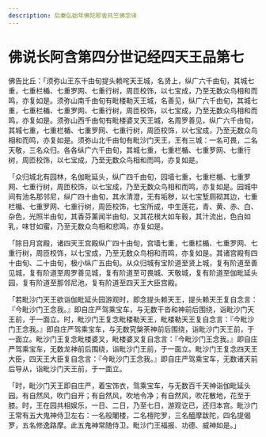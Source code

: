 ```yaml
---
description: 后秦弘始年佛陀耶舍共竺佛念译
---
```


# 佛说长阿含第四分世记经四天王品第七

佛告比丘：「须弥山王东千由旬提头赖咤天王城，名贤上，纵广六千由旬，其城七重，七重栏楯、七重罗网、七重行树，周匝校饰，以七宝成，乃至无数众鸟相和而鸣，亦复如是。须弥山南千由旬有毗楼勒天王城，名善见，纵广六千由旬，其城七重，七重栏楯、七重罗网、七重行树，周匝校饰，以七宝成，乃至无数众鸟相和而鸣，亦复如是。须弥山西千由旬有毗楼婆叉天王城，名周罗善见，纵广六千由旬，其城七重，七重栏楯、七重罗网、七重行树，周匝校饰，以七宝成，乃至无数众鸟相和而鸣，亦复如是。须弥山北千由旬有毗沙门天王，王有三城：一名可畏，二名天敬，三名众归。各各纵广六千由旬，其城七重，七重栏楯、七重罗网、七重行树，周匝校饰，以七宝成，乃至无数众鸟相和而鸣，亦复如是。

「众归城北有园林，名伽毗延头，纵广四千由旬，园墙七重，七重栏楯、七重罗网、七重行树，周匝校饰，以七宝成，乃至无数众鸟相和而鸣，亦复如是。园城中间有池名那邻尼，纵广四十由旬，其水清澄，无有垢秽，以七宝堑厕砌其边，七重栏楯、七重罗网、七重行树，周匝校饰，七宝所成，中生莲花，青、黄、赤、白、杂色，光照半由旬，其香芬薰闻半由旬，又其花根大如车毂，其汁流出，色白如乳，味甘如蜜，乃至无数众鸟相和悲鸣，亦复如是。

「除日月宫殿，诸四天王宫殿纵广四十由旬，宫墙七重，七重栏楯、七重罗网、七重行树，周匝校饰，以七宝成，乃至无数众鸟相和而鸣，亦复如是。其诸宫殿有四十由旬、二十由旬，极小纵广五由旬。从众归城有宝阶道至贤上城，复有阶道至善见城，复有阶道至周罗善见城，复有阶道至可畏城、天敬城，复有阶道至伽毗延头园，复有阶道至那邻尼池，复有阶道至四天王大臣宫殿。

「若毗沙门天王欲诣伽毗延头园游观时，即念提头赖天王，提头赖天王复自念言：『今毗沙门王念我。』即自庄严驾乘宝车，与无数干沓和神前后围绕，诣毗沙门天王前，于一面立。时，毗沙门王复念毗楼勒天王，毗楼勒天王复自念言：『今毗沙门王念我。』即自庄严驾乘宝车，与无数究槃荼神前后围绕，诣毗沙门天王前，于一面立。毗沙门王复念毗楼婆叉，毗楼婆叉复自念言：『今毗沙门王念我。』即自庄严驾乘宝车，无数龙神前后围绕，诣毗沙门王前，于一面立。毗沙门王复念四天王大臣，四天王大臣复自念言：『今毗沙门王念我。』即自庄严驾乘宝车，无数诸天前后导从，诣毗沙门天王前，于一面立。

「时，毗沙门天王即自庄严，着宝饰衣，驾乘宝车，与无数百千天神诣伽毗延头园。有自然风，吹门自开；有自然风，吹地令净；有自然风，吹花散地，花至于膝。时，王在园共相娱乐，一日、二日，乃至七日，游观讫已，还归本宫。毗沙门王常有五大鬼神侍卫左右：一名般闍楼，二名檀陀罗，三名醯摩跋陀，四名提偈罗，五名修逸路摩。此五鬼神常随侍卫。毗沙门王福报、功德、威神如是。」
